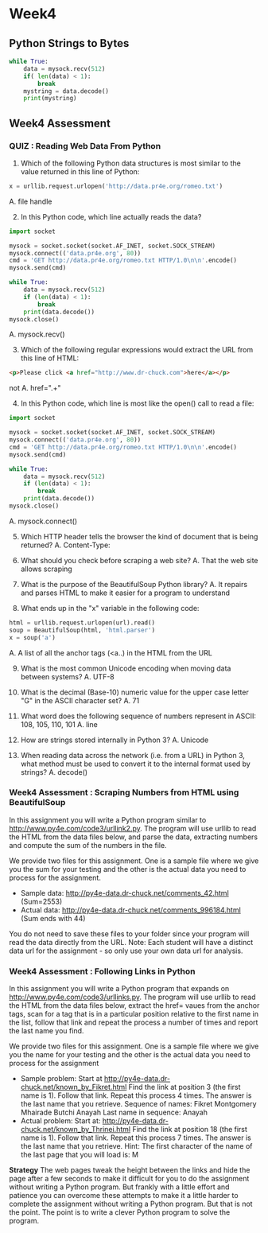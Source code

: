 # Week4

## Python Strings to Bytes
~~~python
while True:
    data = mysock.recv(512)
    if( len(data) < 1):
        break
    mystring = data.decode()
    print(mystring)
~~~

## Week4 Assessment

### QUIZ : Reading Web Data From Python
1. Which of the following Python data structures is most similar to the value returned in this line of Python:
~~~python
x = urllib.request.urlopen('http://data.pr4e.org/romeo.txt')
~~~
A. file handle

2. In this Python code, which line actually reads the data?
~~~python
import socket

mysock = socket.socket(socket.AF_INET, socket.SOCK_STREAM)
mysock.connect(('data.pr4e.org', 80))
cmd = 'GET http://data.pr4e.org/romeo.txt HTTP/1.0\n\n'.encode()
mysock.send(cmd)

while True:
    data = mysock.recv(512)
    if (len(data) < 1):
        break
    print(data.decode())
mysock.close()
~~~
A. mysock.recv()

3. Which of the following regular expressions would extract the URL from this line of HTML:
~~~html
<p>Please click <a href="http://www.dr-chuck.com">here</a></p>
~~~
not A. href=".+"

4. In this Python code, which line is most like the open() call to read a file:
~~~python
import socket

mysock = socket.socket(socket.AF_INET, socket.SOCK_STREAM)
mysock.connect(('data.pr4e.org', 80))
cmd = 'GET http://data.pr4e.org/romeo.txt HTTP/1.0\n\n'.encode()
mysock.send(cmd)

while True:
    data = mysock.recv(512)
    if (len(data) < 1):
        break
    print(data.decode())
mysock.close()
~~~
A. mysock.connect()

5. Which HTTP header tells the browser the kind of document that is being returned?
A. Content-Type:

6. What should you check before scraping a web site?
A. That the web site allows scraping

7. What is the purpose of the BeautifulSoup Python library?
A. It repairs and parses HTML to make it easier for a program to understand

8. What ends up in the "x" variable in the following code:
~~~python
html = urllib.request.urlopen(url).read()
soup = BeautifulSoup(html, 'html.parser')
x = soup('a')
~~~
A. A list of all the anchor tags (<a..) in the HTML from the URL

9. What is the most common Unicode encoding when moving data between systems?
A. UTF-8

10. What is the decimal (Base-10) numeric value for the upper case letter "G" in the ASCII character set?
A. 71

11. What word does the following sequence of numbers represent in ASCII:
108, 105, 110, 101
A. line

12. How are strings stored internally in Python 3?
A. Unicode

13. When reading data across the network (i.e. from a URL) in Python 3, what method must be used to convert it to the internal format used by strings?
A. decode()

### Week4 Assessment : Scraping Numbers from HTML using BeautifulSoup 
In this assignment you will write a Python program similar to http://www.py4e.com/code3/urllink2.py. The program will use urllib to read the HTML from the data files below, and parse the data, extracting numbers and compute the sum of the numbers in the file.

We provide two files for this assignment. One is a sample file where we give you the sum for your testing and the other is the actual data you need to process for the assignment.

- Sample data: http://py4e-data.dr-chuck.net/comments_42.html (Sum=2553)
- Actual data: http://py4e-data.dr-chuck.net/comments_996184.html (Sum ends with 44)

You do not need to save these files to your folder since your program will read the data directly from the URL. Note: Each student will have a distinct data url for the assignment - so only use your own data url for analysis.

### Week4 Assessment : Following Links in Python
In this assignment you will write a Python program that expands on http://www.py4e.com/code3/urllinks.py. The program will use urllib to read the HTML from the data files below, extract the href= vaues from the anchor tags, scan for a tag that is in a particular position relative to the first name in the list, follow that link and repeat the process a number of times and report the last name you find.

We provide two files for this assignment. One is a sample file where we give you the name for your testing and the other is the actual data you need to process for the assignment

- Sample problem: Start at http://py4e-data.dr-chuck.net/known_by_Fikret.html 
    Find the link at position 3 (the first name is 1). Follow that link. Repeat this process 4 times.
    The answer is the last name that you retrieve.
    Sequence of names: Fikret Montgomery Mhairade Butchi Anayah 
    Last name in sequence: Anayah
- Actual problem: Start at: http://py4e-data.dr-chuck.net/known_by_Thrinei.html 
    Find the link at position 18 (the first name is 1). Follow that link. Repeat this process 7 times.
    The answer is the last name that you retrieve.
    Hint: The first character of the name of the last page that you will load is: M

**Strategy**
The web pages tweak the height between the links and hide the page after a few seconds to make it difficult for you to do the assignment without writing a Python program. But frankly with a little effort and patience you can overcome these attempts to make it a little harder to complete the assignment without writing a Python program. But that is not the point. The point is to write a clever Python program to solve the program.
